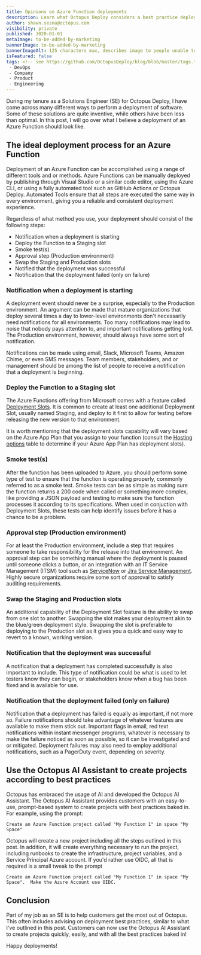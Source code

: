 ```yaml
---
title: Opinions on Azure Function deployments
description: Learn what Octopus Deploy considers a best practice deployment of an Azure Function.
author: shawn.sesna@octopus.com
visibility: private
published: 3020-01-01
metaImage: to-be-added-by-marketing
bannerImage: to-be-added-by-marketing
bannerImageAlt: 125 characters max, describes image to people unable to see it.
isFeatured: false
tags: <!-- see https://github.com/OctopusDeploy/blog/blob/master/tags.txt for a comprehensive list of tags -->
 - DevOps
 - Company
 - Product
 - Engineering
---
```


During my tenure as a Solutions Engineer (SE) for Octopus Deploy, I have come across many different ways to perform a deployment of software.  Some of these solutions are quite inventive, while others have been less than optimal.  In this post, I will go over what I believe a deployment of an Azure Function should look like.

## The ideal deployment process for an Azure Function 
Deployment of an Azure Function can be accomplished using a range of different tools and or methods.  Azure Functions can be manually deployed by publishing through Visual Studio or a similar code editor, using the Azure CLI, or using a fully automated tool such as GitHub Actions or Octopus Deploy.  Automated Tools ensure that all steps are executed the same way in every environment, giving you a reliable and consistent deployment experience.

Regardless of what method you use, your deployment should consist of the following steps:
- Notification when a deployment is starting
- Deploy the Function to a Staging slot
- Smoke test(s)
- Approval step (Production environment)
- Swap the Staging and Production slots
- Notified that the deployment was successful
- Notification that the deployment failed (only on failure)

### Notification when a deployment is starting
A deployment event should never be a surprise, especially to the Production environment.  An argument can be made that mature organizations that deploy several times a day to lower-level environments don't necessarily need notifications for all environments.  Too many notifications may lead to noise that nobody pays attention to, and important notifications getting lost.  The Production environment, however, should always have some sort of notification.  

Notifications can be made using email, Slack, Microsoft Teams, Amazon Chime, or even SMS messages.  Team members, stakeholders, and or management should be among the list of people to receive a notification that a deployment is beginning.

### Deploy the Function to a Staging slot
The Azure Functions offering from Microsoft comes with a feature called [Deployment Slots](https://learn.microsoft.com/en-us/azure/azure-functions/functions-deployment-slots).  It is common to create at least one additional Deployment Slot, usually named Staging, and deploy to it first to allow for testing before releasing the new version to that environment.

It is worth mentioning that the deployment slots capability will vary based on the Azure App Plan that you assign to your function (consult the [Hosting options](https://learn.microsoft.com/en-us/azure/azure-functions/functions-deployment-slots) table to determine if your Azure App Plan has deployment slots).

### Smoke test(s)
After the function has been uploaded to Azure, you should perform some type of test to ensure that the function is operating properly, commonly referred to as a smoke test.  Smoke tests can be as simple as making sure the function returns a 200 code when called or something more complex, like providing a JSON payload and testing to make sure the function processes it according to its specifications.  When used in conjuction with Deployment Slots, these tests can help identify issues before it has a chance to be a problem.

### Approval step (Production environment)
For at least the Production environment, include a step that requires someone to take responsibility for the release into that environment.  An approval step can be something manual where the deployment is paused until someone clicks a button, or an integration with an IT Service Management (ITSM) tool such as [ServiceNow](https://www.servicenow.com) or [Jira Service Management](https://www.atlassian.com/software/jira/service-management).  Highly secure organizations require some sort of approval to satisfy auditing requirements.

### Swap the Staging and Production slots
An additional capability of the Deployment Slot feature is the ability to swap from one slot to another.  Swapping the slot makes your deployment akin to the blue/green deployment style.  Swapping the slot is preferable to deploying to the Production slot as it gives you a quick and easy way to revert to a known, working version.

### Notification that the deployment was successful
A notification that a deployment has completed successfully is also important to include.  This type of notification could be what is used to let testers know they can begin, or stakeholders know when a bug has been fixed and is available for use.

### Notification that the deployment failed (only on failure)
Notification that a deployment has failed is equally as important, if not more so.  Failure notifications should take advantage of whatever features are available to make them stick out.  Important flags in email, red text notifications within instant messenger programs, whatever is necessary to make the failure noticed as soon as possible, so it can be investigated and or mitigated.  Deployment failures may also need to employ additional notifications, such as a PagerDuty event, depending on severity.

## Use the Octopus AI Assistant to create projects according to best practices
Octopus has embraced the usage of AI and developed the Octopus AI Assistant.  The Octopus AI Assistant provides customers with an easy-to-use, prompt-based system to create projects with best practices baked in.  For example, using the prompt:

```
Create an Azure Function project called "My Function 1" in space "My Space"
```
Octopus will create a new project including all the steps outlined in this post.  In addition, it will create everything necessary to run the project, including runbooks to create the infrastructure, project variables, and a Service Principal Azure account.  If you'd rather use OIDC, all that is required is a small tweak to the prompt

```
Create an Azure Function project called "My Function 1" in space "My Space".  Make the Azure Account use OIDC.
```

## Conclusion
Part of my job as an SE is to help customers get the most out of Octopus.  This often includes advising on deployment best practices, similar to what I've outlined in this post.  Customers can now use the Octopus AI Assistant to create projects quickly, easily, and with all the best practices baked in!

Happy deployments!
